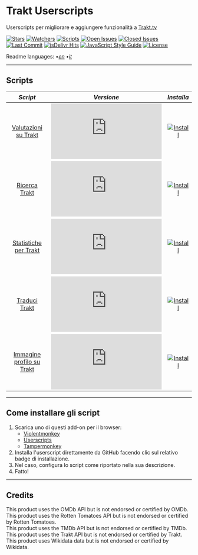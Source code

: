 # Trakt Userscripts

Userscripts per migliorare e aggiungere funzionalità a [Trakt.tv][trakt-link]

[![Stars][stars-badge]][stars-link]
[![Watchers][watchers-badge]][watchers-link]
[![Scripts][userscripts-badge]][userscripts-link]
[![Open Issues][open-issues-badge]][open-issues-link]
[![Closed Issues][closed-issues-badge]][closed-issues-link]
[![Last Commit][last-commit-badge]][last-commit-link]
[![jsDelivr Hits][jsdelivr-hits-badge]][jsdelivr-hits-link]
[![JavaScript Style Guide][style-guide-badge]][style-guide-link]
[![License][license-badge]][license-link]

Readme languages:
•[_en_][readme-en]
•[_it_][readme-it]

---

## Scripts

|                         _Script_                         |                         _Versione_                         |                          _Installa_                          |
| :------------------------------------------------------: | :--------------------------------------------------------: | :----------------------------------------------------------: |
|      [Valutazioni su Trakt][ratings-on-trakt-link]       |    [![Version][ratings-on-trakt-version]][scripts-link]    |    [![Install][install-badge]][ratings-on-trakt-download]    |
|            [Ricerca Trakt][trakt-search-link]            |      [![Version][trakt-search-version]][scripts-link]      |      [![Install][install-badge]][trakt-search-download]      |
|      [Statistiche per Trakt][stats-for-trakt-link]       |    [![Version][stats-for-trakt-version]][scripts-link]     |    [![Install][install-badge]][stats-for-trakt-download]     |
|          [Traduci Trakt][translate-trakt-link]           |    [![Version][translate-trakt-version]][scripts-link]     |    [![Install][install-badge]][translate-trakt-download]     |
| [Immagine profilo su Trakt][profile-image-on-trakt-link] | [![Version][profile-image-on-trakt-version]][scripts-link] | [![Install][install-badge]][profile-image-on-trakt-download] |

---

## Come installare gli script

1. Scarica uno di questi add-on per il browser:
    * [Violentmonkey][violentmonkey-link]
    * [Userscripts][userscripts-link]
    * [Tampermonkey][tampermonkey-link]
2. Installa l'userscript direttamente da GitHub facendo clic sul relativo badge di installazione.
3. Nel caso, configura lo script come riportato nella sua descrizione.
4. Fatto!

---

## Credits

This product uses the OMDb API but is not endorsed or certified by OMDb.  
This product uses the Rotten Tomatoes API but is not endorsed or certified by Rotten Tomatoes.  
This product uses the TMDb API but is not endorsed or certified by TMDb.  
This product uses the Trakt API but is not endorsed or certified by Trakt.  
This product uses Wikidata data but is not endorsed or certified by Wikidata.  

[trakt-link]: https://trakt.tv/

[stars-badge]: https://flat.badgen.net/github/stars/iFelix18/Trakt-Userscripts
[stars-link]: https://github.com/iFelix18/Trakt-Userscripts/stargazers
[watchers-badge]: https://flat.badgen.net/github/watchers/iFelix18/Trakt-Userscripts
[watchers-link]: https://github.com/iFelix18/Trakt-Userscripts/watchers
[userscripts-badge]: https://flat.badgen.net/badge/scripts/5/orange
[userscripts-link]: https://github.com/iFelix18/Trakt-Userscripts/tree/master/userscripts
[open-issues-badge]: https://flat.badgen.net/github/open-issues/iFelix18/Trakt-Userscripts
[open-issues-link]: https://github.com/iFelix18/Trakt-Userscripts/issues
[closed-issues-badge]: https://flat.badgen.net/github/closed-issues/iFelix18/Trakt-Userscripts
[closed-issues-link]: https://github.com/iFelix18/Trakt-Userscripts/issues?q=is%3Aissue+is%3Aclosed
[last-commit-badge]: https://flat.badgen.net/github/last-commit/iFelix18/Trakt-Userscripts
[last-commit-link]: https://github.com/iFelix18/Trakt-Userscripts/commits/master
[jsdelivr-hits-badge]: https://flat.badgen.net/jsdelivr/hits/gh/iFelix18/Trakt-Userscripts?color=FF5627
[jsdelivr-hits-link]: https://www.jsdelivr.com/package/gh/iFelix18/Trakt-Userscripts
[style-guide-badge]: https://flat.badgen.net/badge/code%20style/standard/44CC11
[style-guide-link]: https://standardjs.com
[license-badge]: https://flat.badgen.net/github/license/iFelix18/Trakt-Userscripts
[license-link]: https://github.com/iFelix18/Trakt-Userscripts/blob/master/LICENSE.md

[readme-en]: /README.md "English"
[readme-it]: /README.it.md "Italiano"

[scripts-link]: #scripts

[install-badge]: https://flat.badgen.net/badge/install%20directly%20from/GitHub/blue "Clicca qui!"

[ratings-on-trakt-link]: /docs/ratings-on-trakt.it.md "Più info"
[ratings-on-trakt-version]: https://flat.badgen.net/runkit/iFelix18/version/iFelix18/Trakt-Userscripts/master/userscripts/meta/ratings-on-trakt.meta.js
[ratings-on-trakt-download]: https://cdn.jsdelivr.net/gh/iFelix18/Trakt-Userscripts@master/userscripts/ratings-on-trakt.user.js "Clicca qui!"

[trakt-search-link]: /docs/trakt-search.it.md "Più info"
[trakt-search-version]: https://flat.badgen.net/runkit/iFelix18/version/iFelix18/Trakt-Userscripts/master/userscripts/meta/trakt-search.meta.js
[trakt-search-download]: https://cdn.jsdelivr.net/gh/iFelix18/Trakt-Userscripts@master/userscripts/trakt-search.user.js "Clicca qui!"

[stats-for-trakt-link]: /docs/stats-for-trakt.it.md "Più info"
[stats-for-trakt-version]: https://flat.badgen.net/runkit/iFelix18/version/iFelix18/Trakt-Userscripts/master/userscripts/meta/stats-for-trakt.meta.js
[stats-for-trakt-download]: https://cdn.jsdelivr.net/gh/iFelix18/Trakt-Userscripts@master/userscripts/stats-for-trakt.user.js "Clicca qui!"

[translate-trakt-link]: /docs/translate-trakt.it.md "Più info"
[translate-trakt-version]: https://flat.badgen.net/runkit/iFelix18/version/iFelix18/Trakt-Userscripts/master/userscripts/meta/translate-trakt.meta.js
[translate-trakt-download]: https://cdn.jsdelivr.net/gh/iFelix18/Trakt-Userscripts@master/userscripts/translate-trakt.user.js "Clicca qui!"

[profile-image-on-trakt-link]: /docs/profile-image-on-trakt.it.md "Più info"
[profile-image-on-trakt-version]: https://flat.badgen.net/runkit/iFelix18/version/iFelix18/Trakt-Userscripts/master/userscripts/meta/profile-image-on-trakt.meta.js
[profile-image-on-trakt-download]: https://cdn.jsdelivr.net/gh/iFelix18/Trakt-Userscripts@master/userscripts/profile-image-on-trakt.user.js "Clicca qui!"

[violentmonkey-link]: https://violentmonkey.github.io/
[userscripts-link]: https://github.com/quoid/userscripts/#userscripts-safari
[tampermonkey-link]: https://www.tampermonkey.net/
